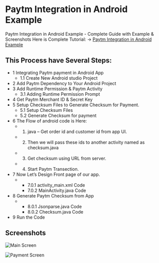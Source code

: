 # Paytm Integration in Android Example
Paytm Integration in Android Example - Complete Guide with Example &amp; Screenshots
Here is Complete Tutorial: -> [Paytm Integration in Android Example](https://androidigniter.com/paytm-integration-android-example-2019-updated.php)

## This Process have Several Steps:

-   1  Integrating Paytm payment in Android App 
    -   1.1  Create New Android studio Project
-   2  Add Paytm Dependency to Your Android Project
-   3  Add Runtime Permission & Paytm Activity
    -   3.1  Adding Runtime Permission Prompt
-   4  Get Paytm Merchant ID & Secret Key
-   5  Setup Checksum Files to Generate Checksum for Payment.
    -   5.1  Setup Checksum Files
    -   5.2  Generate Checksum for payment
-   6  The Flow of android code is Here:
    -    1.  java – Get order id and customer id from app UI.
    -    2.  Then we will pass these ids to another activity named as checksum.java
    -    3.  Get checksum using URL from server.
    -    4.  Start Paytm Transection.
-   7  Now Let’s Design Front page of our app.
    -   -   7.0.1  activity_main.xml Code
        -   7.0.2  MainActivity.java Code
-   8  Generate Paytm Checksum from App
    -   -   8.0.1  Jsonparse.java Code
        -   8.0.2  Checksum.java Code
-   9  Run the Code

## Screenshots

![Main Screen](https://github.com/androidigniter/paytm-android-integration-example/raw/master/main.jpg)

![Payment Screen](https://github.com/androidigniter/paytm-android-integration-example/raw/master/paytm.jpg)
